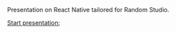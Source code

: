 Presentation on React Native tailored for Random Studio.


[Start presentation](/build/index.html);
